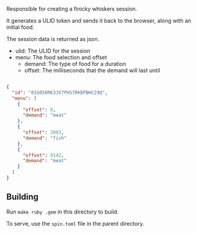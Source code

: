 Responsible for creating a finicky whiskers session.

It generates a ULID token and sends it back to the browser, along with an initial food.

The session data is returned as json.

- ulid: The ULID for the session
- menu: The food selection and offset
  - demand: The type of food for a duration
  - offset: The milliseconds that the demand will last until

```json

{
  "id": "01G050RK3JV7PHS7RKDPBHC29Q",
  "menu": [
    {
      "offset": 0,
      "demand": "meat"
    },
    {
      "offset": 3803,
      "demand": "fish"
    },
    {
      "offset": 9142,
      "demand": "meat"
    }
  ]
}
```

## Building

Run `make ruby .gem` in this directory to build.

To serve, use the `spin.toml` file in the parent directory.
